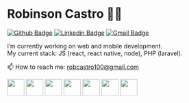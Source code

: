 # Robinson Castro :man_technologist:

[![Github Badge](https://img.shields.io/badge/-Github-000?style=flat-square&logo=Github&logoColor=white&link=https://github.com/lucasgdb)](https://github.com/RobinsonCastro)
[![Linkedin Badge](https://img.shields.io/badge/-LinkedIn-blue?style=flat-square&logo=Linkedin&logoColor=white&link=https://www.linkedin.com/in/rebeccamanzi/)](https://www.linkedin.com/in/robinson-castro-094b05a3/)
[![Gmail Badge](https://img.shields.io/badge/-Gmail-c14438?style=flat-square&logo=Gmail&logoColor=white&link=mailto:rebeccamanzi@gmail.com)](mailto:robcastro100@gmail.com)


<!--
**RobinsonCastro/RobinsonCastro** is a ✨ _special_ ✨ repository because its `README.md` (this file) appears on your GitHub profile. -->

I’m currently working on web and mobile development. </br>
My current stack: JS (react, react native, node), PHP (laravel). </br>
<!-- - 👯 I’m looking to collaborate on  -->
<!-- - 🤔 I’m looking for help with -->
<!-- - 💬 Ask me about ... -->
📫 How to reach me: robcastro100@gmail.com
<!-- - 😄 Pronouns: ... -->
<!-- - ⚡ Fun fact: ... -->

<p float="left">
<img src="https://cdn.jsdelivr.net/gh/devicons/devicon/icons/javascript/javascript-original.svg" width="40" height="40"/>
<img src="https://cdn.jsdelivr.net/gh/devicons/devicon/icons/nodejs/nodejs-original-wordmark.svg"  width="40" height="40"/>
<img src="https://cdn.jsdelivr.net/gh/devicons/devicon/icons/react/react-original.svg"  width="40" height="40"/>
<img src="https://cdn.jsdelivr.net/gh/devicons/devicon/icons/php/php-original.svg"  width="40" height="40"/>
<img src="https://cdn.jsdelivr.net/gh/devicons/devicon/icons/laravel/laravel-plain.svg"  width="40" height="40"/>  
<img src="https://cdn.jsdelivr.net/gh/devicons/devicon/icons/mysql/mysql-original-wordmark.svg" width="40" height="40"/>  
<img src="https://cdn.jsdelivr.net/gh/devicons/devicon/icons/docker/docker-original-wordmark.svg" width="40" height="40"/>  
</p>

